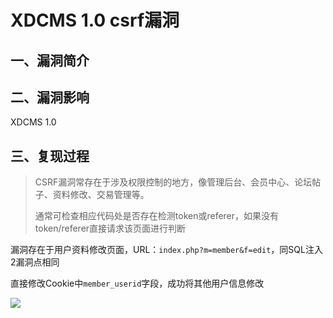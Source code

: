 XDCMS 1.0 csrf漏洞
==================

一、漏洞简介
------------

二、漏洞影响
------------

XDCMS 1.0

三、复现过程
------------

> CSRF漏洞常存在于涉及权限控制的地方，像管理后台、会员中心、论坛帖子、资料修改、交易管理等。
>
> 通常可检查相应代码处是否存在检测token或referer，如果没有token/referer直接请求该页面进行判断

漏洞存在于用户资料修改页面，URL：`index.php?m=member&f=edit`，同SQL注入2漏洞点相同

直接修改Cookie中`member_userid`字段，成功将其他用户信息修改

![](/Users/aresx/Documents/VulWiki/.resource/XDCMS1.0csrf漏洞/media/rId24.jpg)

